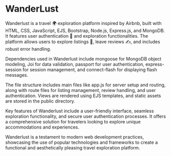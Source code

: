 # WanderLust
Wanderlust is a travel 🌍 exploration platform inspired by Airbnb, built with HTML, CSS, JavaScript, EJS, Bootstrap, Node.js, Express.js, and MongoDB.
It features user authentication 🔐 and exploration functionalities. The platform allows users to explore listings 🏡, leave reviews ✍️, and includes robust error handling.

Dependencies used in Wanderlust include mongoose for MongoDB object modeling, Joi for data validation, passport for user authentication, express-session for session management, and connect-flash for displaying flash messages.

The file structure includes main files like app.js for server setup and routing, along with route files for listing management, review handling, and user authentication. Views are rendered using EJS templates, and static assets are stored in the public directory.

Key features of Wanderlust include a user-friendly interface, seamless exploration functionality, and secure user authentication processes. It offers a comprehensive solution for travelers looking to explore unique accommodations and experiences.

Wanderlust is a testament to modern web development practices, showcasing the use of popular technologies and frameworks to create a functional and aesthetically pleasing travel exploration platform.

